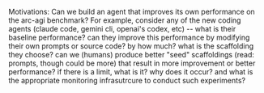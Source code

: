 Motivations: Can we build an agent that improves its own performance on the arc-agi benchmark? For example, consider any of the new coding agents (claude code, gemini cli, openai's codex, etc) -- what is their baseline performance? can they improve this performance by modifying their own prompts or source code? by how much? what is the scaffolding they choose? can we (humans) produce  better "seed" scaffoldings (read: prompts, though could be more) that result in more improvement or better performance? if there is a limit, what is it? why does it occur? and what is the appropriate monitoring infrasutrcure to conduct such experiments?    
